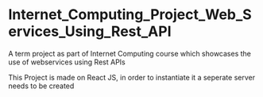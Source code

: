 # Internet_Computing_Project_Web_Services_Using_Rest_API
A term project as part of Internet Computing course which showcases the use of webservices using Rest APIs


This Project is made on React JS, in order to instantiate it a seperate server needs to be created
